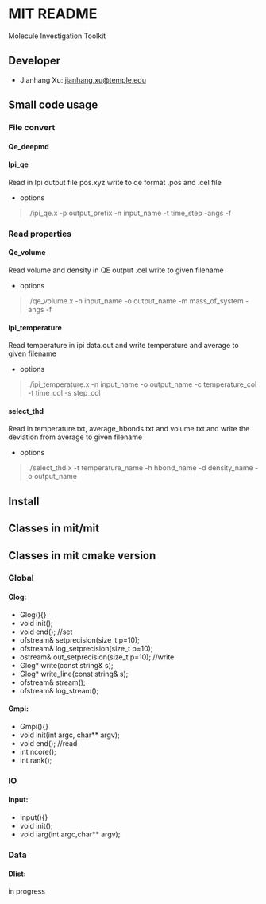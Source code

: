 # MIT README #

Molecule Investigation Toolkit

## Developer ##
* Jianhang Xu: [jianhang.xu@temple.edu](mailto:jianhang.xu@temple.edu)

## Small code usage

### File convert
#### Qe_deepmd

#### Ipi_qe
Read in Ipi output file pos.xyz write to qe format .pos and .cel file
* options
> ./ipi_qe.x -p output_prefix -n input_name -t time_step -angs -f

### Read properties
#### Qe_volume
Read volume and density in QE output .cel write to given filename 
* options
> ./qe_volume.x -n input_name -o output_name -m mass_of_system -angs -f

#### Ipi_temperature
Read temperature in ipi data.out and write temperature and average to given filename
* options
> ./ipi_temperature.x -n input_name -o output_name -c temperature_col -t time_col -s step_col

#### select_thd
Read in temperature.txt, average_hbonds.txt and volume.txt and write the deviation from average to given filename
* options
> ./select_thd.x -t temperature_name -h hbond_name -d density_name -o output_name 

## Install ##

## Classes in mit/mit ##

## Classes in mit cmake version ##

### Global
#### Glog:
* Glog(){}
* void init();
* void end();
//set
* ofstream& setprecision(size_t p=10);
* ofstream& log_setprecision(size_t p=10);
* ostream& out_setprecision(size_t p=10);
//write
* Glog* write(const string& s);
* Glog* write_line(const string& s);
* ofstream& stream();
* ofstream& log_stream();
#### Gmpi:
* Gmpi(){}
* void init(int argc, char** argv);
* void end();
//read
* int ncore();
* int rank();

### IO
#### Input:
* Input(){}
* void init();
* void iarg(int argc,char** argv);

### Data
#### Dlist:
in progress
